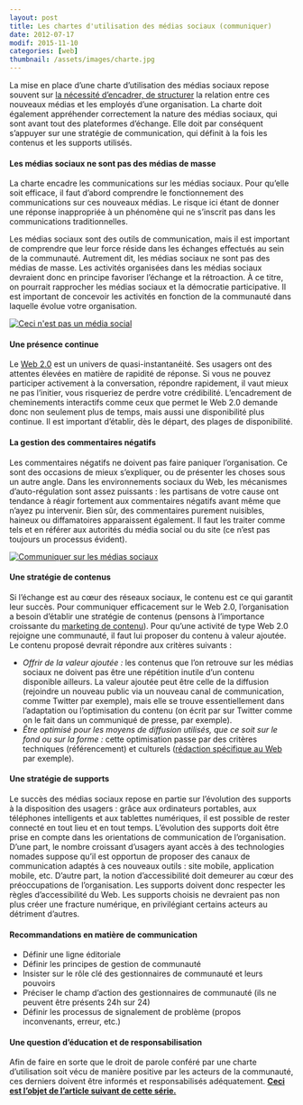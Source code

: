 ```yaml
---
layout: post
title: Les chartes d'utilisation des médias sociaux (communiquer)
date: 2012-07-17
modif: 2015-11-10
categories: [web]
thumbnail: /assets/images/charte.jpg
---
```


La mise en place d’une charte d’utilisation des médias sociaux repose souvent sur [la nécessité d’encadrer, de structurer](les-chartes-dutilisation-des-medias-sociaux-encadrer.html) la relation entre ces nouveaux médias et les employés d’une organisation. La charte doit également appréhender correctement la nature des médias sociaux, qui sont avant tout des plateformes d’échange. Elle doit par conséquent s’appuyer sur une stratégie de communication, qui définit à la fois les contenus et les supports utilisés.

#### Les médias sociaux ne sont pas des médias de masse

La charte encadre les communications sur les médias sociaux. Pour qu’elle soit efficace, il faut d’abord comprendre le fonctionnement des communications sur ces nouveaux médias. Le risque ici étant de donner une réponse inappropriée à un phénomène qui ne s’inscrit pas dans les communications traditionnelles.

Les médias sociaux sont des outils de communication, mais il est important de comprendre que leur force réside dans les échanges effectués au sein de la communauté. Autrement dit, les médias sociaux ne sont pas des médias de masse.
Les activités organisées dans les médias sociaux devraient donc en principe favoriser l’échange et la rétroaction. À ce titre, on pourrait rapprocher les médias sociaux et la démocratie participative.
Il est important de concevoir les activités en fonction de la communauté dans laquelle évolue votre organisation.

[![Ceci n'est pas un média social](../i2.wp.com/www.christianamauger.com/wp-content/uploads/2012/07/cecinestpasunmediasocial5a82.jpg?resize=544%2C408&ssl=1)](../i2.wp.com/www.christianamauger.com/wp-content/uploads/2012/07/cecinestpasunmediasocialeb45.jpg?ssl=1)

#### Une présence continue

Le [Web 2.0](les-differentes-facettes-du-web-2-0.html) est un univers de quasi-instantanéité. Ses usagers ont des attentes élevées en matière de rapidité de réponse. Si vous ne pouvez participer activement à la conversation, répondre rapidement, il vaut mieux ne pas l’initier, vous risqueriez de perdre votre crédibilité.
L’encadrement de cheminements interactifs comme ceux que permet le Web 2.0 demande donc non seulement plus de temps, mais aussi une disponibilité plus continue.
Il est important d’établir, dès le départ, des plages de disponibilité.

#### La gestion des commentaires négatifs

Les commentaires négatifs ne doivent pas faire paniquer l’organisation. Ce sont des occasions de mieux s’expliquer, ou de présenter les choses sous un autre angle. Dans les environnements sociaux du Web, les mécanismes d’auto-régulation sont assez puissants : les partisans de votre cause ont tendance à réagir fortement aux commentaires négatifs avant même que n’ayez pu intervenir.
Bien sûr, des commentaires purement nuisibles, haineux ou diffamatoires apparaissent également. Il faut les traiter comme tels et en référer aux autorités du média social ou du site (ce n’est pas toujours un processus évident).

[![Communiquer sur les médias sociaux](../i2.wp.com/www.christianamauger.com/wp-content/uploads/2012/07/3184988008_7ecba972e2_b50d5.jpg?resize=544%2C362&ssl=1)](../i2.wp.com/www.christianamauger.com/wp-content/uploads/2012/07/3184988008_7ecba972e2_beb45.jpg?ssl=1)

#### Une stratégie de contenus

Si l’échange est au cœur des réseaux sociaux, le contenu est ce qui garantit leur succès. Pour communiquer efficacement sur le Web 2.0, l’organisation a besoin d’établir une stratégie de contenus (pensons à l’importance croissante du [marketing de contenu](le-marketing-de-contenu-est-roi.html)).
Pour qu’une activité de type Web 2.0 rejoigne une communauté, il faut lui proposer du contenu à valeur ajoutée. Le contenu proposé devrait répondre aux critères suivants :

- _Offrir de la valeur ajoutée :_ les contenus que l’on retrouve sur les médias sociaux ne doivent pas être une répétition inutile d’un contenu disponible ailleurs. La valeur ajoutée peut être celle de la diffusion (rejoindre un nouveau public via un nouveau canal de communication, comme Twitter par exemple), mais elle se trouve essentiellement dans l’adaptation ou l’optimisation du contenu (on écrit par sur Twitter comme on le fait dans un communiqué de presse, par exemple).
- _Être optimisé pour les moyens de diffusion utilisés, que ce soit sur le fond ou sur la forme :_ cette optimisation passe par des critères techniques (référencement) et culturels ([rédaction spécifique au Web](ecrire-pour-le-web-ciblage-structure-et-personnalisation.html) par exemple).

#### Une stratégie de supports

Le succès des médias sociaux repose en partie sur l’évolution des supports à la disposition des usagers : grâce aux ordinateurs portables, aux téléphones intelligents et aux tablettes numériques, il est possible de rester connecté en tout lieu et en tout temps.
L’évolution des supports doit être prise en compte dans les orientations de communication de l’organisation.
D’une part, le nombre croissant d’usagers ayant accès à des technologies nomades suppose qu’il est opportun de proposer des canaux de communication adaptés à ces nouveaux outils : site mobile, application mobile, etc.
D’autre part, la notion d’accessibilité doit demeurer au cœur des préoccupations de l’organisation. Les supports doivent donc respecter les règles d’accessibilité du Web. Les supports choisis ne devraient pas non plus créer une fracture numérique, en privilégiant certains acteurs au détriment d’autres.

#### Recommandations en matière de communication

- Définir une ligne éditoriale
- Définir les principes de gestion de communauté
- Insister sur le rôle clé des gestionnaires de communauté et leurs pouvoirs
- Préciser le champ d’action des gestionnaires de communauté (ils ne peuvent être présents 24h sur 24)
- Définir les processus de signalement de problème (propos inconvenants, erreur, etc.)

#### Une question d’éducation et de responsabilisation

Afin de faire en sorte que le droit de parole conféré par une charte d’utilisation soit vécu de manière positive par les acteurs de la communauté, ces derniers doivent être informés et responsabilisés adéquatement. **[Ceci est l’objet de l’article suivant de cette série.](les-chartes-dutilisation-des-medias-sociaux-eduquer.html)**

